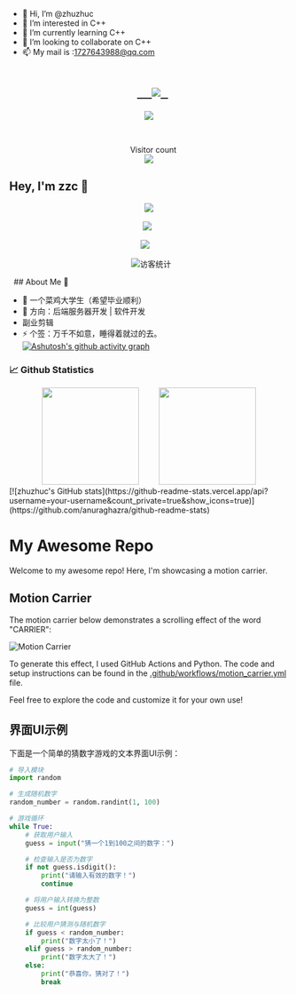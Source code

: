 - 👋 Hi, I’m @zhuzhuc
- 👀 I’m interested in C++
- 🌱 I’m currently learning C++
- 💞️ I’m looking to collaborate on C++
- 📫 My mail is :1727643988@qq.com
<!-- 动态打字效果 -->
<h1 align="center">
  <a href="https://github.com/zhuzhuc">  
    <img src="https://readme-typing-svg.herokuapp.com/?lines=Hello%2C%20World!;欢迎来到zzc的主页!&center=true&size=27">
  </a>
</h1>

<!-- 贪吃蛇代码贡献图 -->
<div align="center"><img src="https://tong-1306822294.cos.ap-beijing.myqcloud.com/tong/picture/202212222311275.svg" /></div>

  <p align="center">
    Visitor count<br><img src="https://profile-counter.glitch.me/zhuzhuc/count.svg" /> 
</p>


## Hey, I'm zzc 🙋
<!-- 敲代码的图片 -->
<div align="center" ><img order-radius="100px" src="[https://tong-1306822294.cos.ap-beijing.myqcloud.com/tong/picture/202212222312468.gif](https://image.baidu.com/search/detail?ct=503316480&z=0&ipn=d&word=%E5%8A%A8%E6%BC%AB%E4%BA%BA%E7%89%A9%E6%95%B2%E4%BB%A3%E7%A0%81%E5%9B%BE%E7%89%87&step_word=&hs=0&pn=74&spn=0&di=7264239678495129601&pi=0&rn=1&tn=baiduimagedetail&is=0%2C0&istype=0&ie=utf-8&oe=utf-8&in=&cl=2&lm=-1&st=undefined&cs=3440479255%2C1814154641&os=2479568281%2C3501846936&simid=4207880878%2C832403907&adpicid=0&lpn=0&ln=682&fr=&fmq=1699248715554_R&fm=&ic=undefined&s=undefined&hd=undefined&latest=undefined&copyright=undefined&se=&sme=&tab=0&width=undefined&height=undefined&face=undefined&ist=&jit=&cg=&bdtype=0&oriquery=&objurl=https%3A%2F%2Finews.gtimg.com%2Fnewsapp_bt%2F0%2F15251991597%2F641&fromurl=ippr_z2C%24qAzdH3FAzdH3Fetjo_z%26e3Btgjof_z%26e3Bqq_z%26e3Bv54AzdH3FwAzdH3Fdaddal8mAadYHdaa&gsm=3c&rpstart=0&rpnum=0&islist=&querylist=&nojc=undefined&dyTabStr=MCwzLDEsMiw2LDQsNSw3LDgsOQ%3D%3D&lid=11443615378871919198)"/></div>
<br>

<!-- 个人资料徽标 -->
<div align="center">
  <a href="https://v.kuaishou.com/cDejxp"><img src="https://img.shields.io/badge/website-%E4%B8%AA%E4%BA%BA%E7%BD%91%E7%AB%99-blue"></a>&emsp;

<a href="https://www.zhihu.com/people/qian-lan-wa"><img src="https://img.shields.io/badge/zhihu-%E7%9F%A5%E4%B9%8E-blue"></a>&emsp;
<!-- 访客数统计徽标 -->   
  <img src="https://visitor-badge.glitch.me/badge?page_id=zhuzhuc" alt="访客统计" /></div>
  ## About Me :raised_hands:

- 🔭 一个菜鸡大学生（希望毕业顺利）
- 🤔 方向：后端服务器开发 | 软件开发
- 副业剪辑
- ⚡ 个签：万千不如意，睡得着就过的去。 
[![Ashutosh's github activity graph](https://github-readme-activity-graph.vercel.app/graph?username=Ashutosh00710)](https://github.com/ashutosh00710/github-readme-activity-graph)

### 📈 Github Statistics

<div align="center">
    <span>&emsp;&emsp;</span>
    <img height="175px" src="https://github-readme-stats.vercel.app/api?username=zhuzhuc&count_private=true&show_icons=true" />
    <span>&emsp;&emsp;</span>
    <img height="175px" src="https://github-readme-stats.vercel.app/api/top-langs/?username=zhuzhuc&layout=compact&langs_count=8" />
    <span>&emsp;&emsp;</span>
</div>
[![zhuzhuc's GitHub stats](https://github-readme-stats.vercel.app/api?username=your-username&count_private=true&show_icons=true)](https://github.com/anuraghazra/github-readme-stats)

# My Awesome Repo

Welcome to my awesome repo! Here, I'm showcasing a motion carrier.

## Motion Carrier

The motion carrier below demonstrates a scrolling effect of the word "CARRIER":

<!-- 播放动画 -->
![Motion Carrier](motion_carrier.gif)

To generate this effect, I used GitHub Actions and Python. The code and setup instructions can be found in the [.github/workflows/motion_carrier.yml](.github/workflows/motion_carrier.yml) file.

Feel free to explore the code and customize it for your own use!
## 界面UI示例

下面是一个简单的猜数字游戏的文本界面UI示例：

```python
# 导入模块
import random

# 生成随机数字
random_number = random.randint(1, 100)

# 游戏循环
while True:
    # 获取用户输入
    guess = input("猜一个1到100之间的数字：")

    # 检查输入是否为数字
    if not guess.isdigit():
        print("请输入有效的数字！")
        continue

    # 将用户输入转换为整数
    guess = int(guess)

    # 比较用户猜测与随机数字
    if guess < random_number:
        print("数字太小了！")
    elif guess > random_number:
        print("数字太大了！")
    else:
        print("恭喜你，猜对了！")
        break



